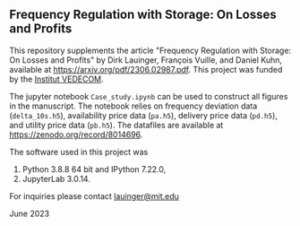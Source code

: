 ## Frequency Regulation with Storage: On Losses and Profits
This repository supplements the article "Frequency Regulation with Storage: On Losses and Profits" by Dirk Lauinger, François Vuille, and Daniel Kuhn, available at https://arxiv.org/pdf/2306.02987.pdf. This project was funded by the [Institut VEDECOM](https://www.vedecom.fr/).

The jupyter notebook `Case_study.ipynb` can be used to construct all figures in the manuscript. The notebook relies on frequency deviation data (`delta_10s.h5`), availability price data (`pa.h5`), delivery price data (`pd.h5`), and utility price data (`pb.h5`). The datafiles are available at https://zenodo.org/record/8014696.

The software used in this project was 
1. Python 3.8.8 64 bit and IPython 7.22.0,
2. JupyterLab 3.0.14.

For inquiries please contact lauinger@mit.edu

June 2023
